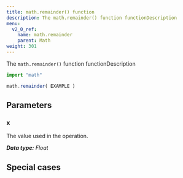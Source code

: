 ```yaml
---
title: math.remainder() function
description: The math.remainder() function functionDescription
menu:
  v2_0_ref:
    name: math.remainder
    parent: Math
weight: 301
---
```


The `math.remainder()` function functionDescription

```js
import "math"

math.remainder( EXAMPLE )
```

## Parameters

### x
The value used in the operation.

_**Data type:** Float_

## Special cases
```js

```
